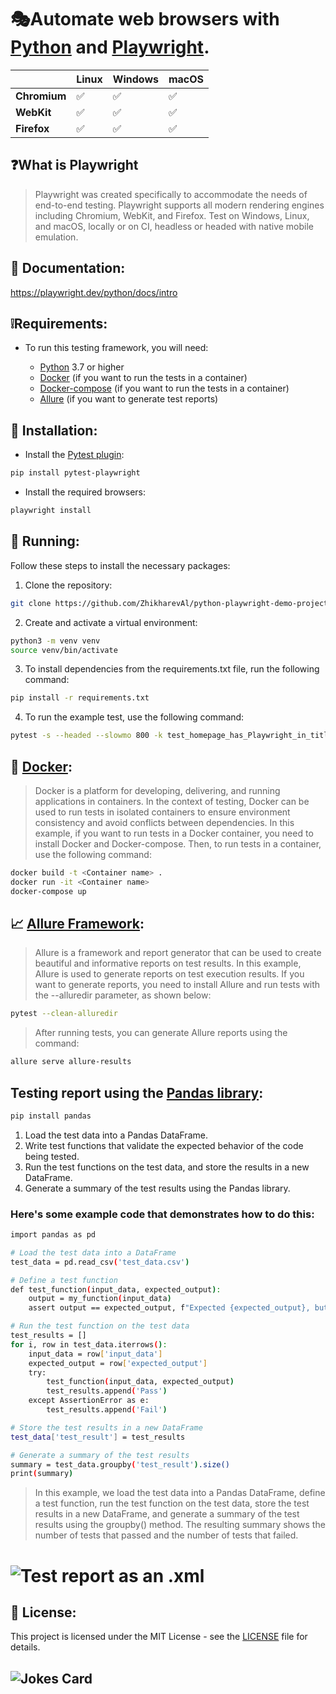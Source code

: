 # 🎭Automate web browsers with [Python](https://www.python.org/) and [Playwright](https://playwright.dev/python/).
|               | Linux | Windows | macOS |
|---------------|-------|---------|-------|
| **Chromium**  | ✅     | ✅       | ✅     |
| **WebKit**    | ✅     | ✅       | ✅     |
| **Firefox**   | ✅     | ✅       | ✅     |

## ❓What is Playwright

>Playwright was created specifically to accommodate the needs of end-to-end testing. Playwright supports all modern rendering engines including Chromium, WebKit, and Firefox. Test on Windows, Linux, and macOS, locally or on CI, headless or headed with native mobile emulation.


## 📖 Documentation:

https://playwright.dev/python/docs/intro

## ❕Requirements:
* To run this testing framework, you will need:

  * [Python](https://www.python.org/) 3.7 or higher
  * [Docker](https://www.docker.com/) (if you want to run the tests in a container)
  * [Docker-compose](https://docs.docker.com/compose/) (if you want to run the tests in a container)
  * [Allure](https://github.com/allure-framework) (if you want to generate test reports)

## 🔧 Installation: 

- Install the [Pytest plugin](https://pypi.org/project/pytest-playwright/):
```sh
pip install pytest-playwright
```
- Install the required browsers:
```sh
playwright install
```


## 🚀 Running:
Follow these steps to install the necessary packages:
1. Clone the repository:
```sh
git clone https://github.com/ZhikharevAl/python-playwright-demo-project.git
```

2. Create and activate a virtual environment:
```sh
python3 -m venv venv
source venv/bin/activate
```
3. To install dependencies from the requirements.txt file, run the following command:
```sh
pip install -r requirements.txt
```
4. To run the example test, use the following command:
```sh
pytest -s --headed --slowmo 800 -k test_homepage_has_Playwright_in_title_and_get_started_link_linking_to_the_intro_page
```
## 🐳 [Docker](https://www.docker.com/):
>Docker is a platform for developing, delivering, and running applications in containers. In the context of testing, Docker can be used to run tests in isolated containers to ensure environment consistency and avoid conflicts between dependencies. In this example, if you want to run tests in a Docker container, you need to install Docker and Docker-compose. Then, to run tests in a container, use the following command:
```sh
docker build -t <Container name> .
docker run -it <Container name>
docker-compose up
```
## 📈 [Allure Framework](https://github.com/allure-framework):
>Allure is a framework and report generator that can be used to create beautiful and informative reports on test results. In this example, Allure is used to generate reports on test execution results. If you want to generate reports, you need to install Allure and run tests with the --alluredir parameter, as shown below:
```sh
pytest --clean-alluredir
```
>After running tests, you can generate Allure reports using the command:

```sh
allure serve allure-results
```
## Testing report using the [Pandas library](https://github.com/pandas-dev/pandas):
```sh
pip install pandas
```
1. Load the test data into a Pandas DataFrame.
2. Write test functions that validate the expected behavior of the code being tested.
3. Run the test functions on the test data, and store the results in a new DataFrame.
4. Generate a summary of the test results using the Pandas library.
### Here's some example code that demonstrates how to do this:
```sh
import pandas as pd

# Load the test data into a DataFrame
test_data = pd.read_csv('test_data.csv')

# Define a test function
def test_function(input_data, expected_output):
    output = my_function(input_data)
    assert output == expected_output, f"Expected {expected_output}, but got {output}."

# Run the test function on the test data
test_results = []
for i, row in test_data.iterrows():
    input_data = row['input_data']
    expected_output = row['expected_output']
    try:
        test_function(input_data, expected_output)
        test_results.append('Pass')
    except AssertionError as e:
        test_results.append('Fail')

# Store the test results in a new DataFrame
test_data['test_result'] = test_results

# Generate a summary of the test results
summary = test_data.groupby('test_result').size()
print(summary)
```
>In this example, we load the test data into a Pandas DataFrame, define a test function, run the test function on the test data, store the test results in a new DataFrame, and generate a summary of the test results using the groupby() method. The resulting summary shows the number of tests that passed and the number of tests that failed.
# ![Test report as an .xml](https://github.com/ZhikharevAl/python-playwright-demo-project/blob/master/test_report/2023-03-23_22-24-10.png)
## 📝 License:
This project is licensed under the MIT License - see the [LICENSE](https://ru.wikipedia.org/wiki/Лицензия_MIT) file for details.
## ![Jokes Card](https://readme-jokes.vercel.app/api)
